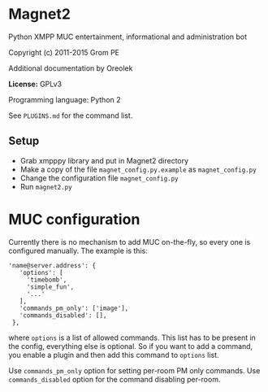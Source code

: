 Magnet2
=======

Python XMPP MUC entertainment, informational and administration bot

Copyright (c) 2011-2015 Grom PE

Additional documentation by Oreolek

**License:** GPLv3

Programming language: Python 2

See `PLUGINS.md` for the command list.

Setup
-----
- Grab xmpppy library and put in Magnet2 directory
- Make a copy of the file `magnet_config.py.example` as `magnet_config.py`
- Change the configuration file `magnet_config.py`
- Run `magnet2.py`

MUC configuration
=================
Currently there is no mechanism to add MUC on-the-fly, so every one is configured manually. The example is this:

    'name@server.address': {
       'options': [
         'timebomb',
         'simple_fun',
         '...'
       ],
       'commands_pm_only': ['image'],
       'commands_disabled': [],
     },
     
where `options` is a list of allowed commands. This list has to be present in the config, everything else is optional. So if you want to add a command, you enable a plugin and then add this command to `options` list.

Use `commands_pm_only` option for setting per-room PM only commands.
Use `commands_disabled` option for the command disabling per-room.